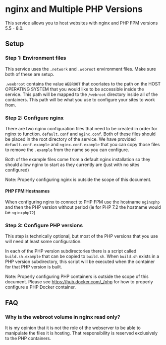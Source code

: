 # nginx and Multiple PHP Versions

This service allows you to host websites with nginx and PHP FPM versions 5.5 - 8.0.

## Setup

### Step 1: Environment files

This service uses the `.network` and `.webroot` environment files. Make sure both of these are setup.

`.weebroot` contains the value `WEBROOT` that coorlates to the path on the HOST OPERATING SYSTEM that you would like to be accessible inside the service. This path will be mapped to the `/webroot` directory inside all of the containers. This path will be what you use to configure your sites to work from.

### Step 2: Configure nginx

There are two nginx configuration files that need to be created in order for nginx to function. `default.conf` and `nginx.conf`. Both of these files should be placed in the root directory of the service. We have provided `default.conf.example` and `nginx.conf.example` that you can copy those files to remove the `.example` from the name so you can configure.

Both of the example files come from a default nginx installation so they should allow nginx to start as they currently are (just with no sites configured)

Note: Properly configuring nginx is outside the scope of this document.

#### PHP FPM Hostnames

When configuring nginx to connect to PHP FPM use the hostname `nginxphp` and then the PHP version without period (ie for PHP 7.2 the hostname would be `nginxphp72`)

### Step 3: Configure PHP versions

This step is technically optional, but most of the PHP versions that you use will need at least some configuration.

In each of the PHP version subdirectories there is a script called `build.sh.example` that can be copied to `build.sh`. When `build.sh` exists in a PHP version subdirectory, this script will be executed when the container for that PHP version is built.

Note: Properly configuring PHP containers is outside the scope of this document. Please see https://hub.docker.com/_/php for how to properly configure a PHP Docker container.

## FAQ

### Why is the webroot volume in nginx read only?

It is my opinion that it is not the role of the webserver to be able to manipulate the files it is hosting. That responsibility
is reserved exclusively to the PHP containers.
